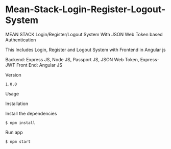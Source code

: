 # Mean-Stack-Login-Register-Logout-System
MEAN STACK Login/Register/Logout System With JSON Web Token based Authentication

This Includes Login, Register and Logout System with Frontend in Angular js

Backend: Express JS, Node JS, Passport JS, JSON Web Token, Express-JWT
Front End: Angular JS

Version

<code>1.0.0</code>

Usage

Installation

Install the dependencies

<code>$ npm install</code>

Run app

<code>$ npm start</code>
